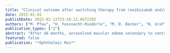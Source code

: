 ```yaml
---
title: "Clinical outcome after switching therapy from ranibizumab and/or bevacizumab to aflibercept in central retinal vein occlusion"
date: 2015-01-01
publishDate: 2022-02-12T23:10:12.867229Z
authors: ["M. Pfau", "H. Fassnacht-Riederle", "M. D. Becker", "N. Graf", "S. Michels"]
publication_types: ["2"]
abstract: "After 48 months, unresolved macular edema secondary to central retinal vein occlusion (CRVO) is present in more than half of the patients treated with ranibizumab/bevacizumab. Switching therapy to aflibercept, a more recent vascular endothelial growth factor-A (VEGF-A) inhibitor, as well as VEGF-B and placental growth factor inhibitor, might improve the clinical outcome in patients with CRVO who respond insufficiently to ranibizumab/bevacizumab. The presented study is a retrospective analysis of CRVO patients (n = 13) responding insufficiently to ranibizumab and/or bevacizumab (requiring treatment every 6 weeks or more frequently). Treatment in these patients was switched to aflibercept, which was administered based on a 'treat and extend' regime. The injection interval, relapse-free interval, central retinal thickness, central retinal volume, visual acuity, and intraocular pressure (IOP) were evaluated prior to switching to aflibercept and at month 6 and year 1 after switching therapy. From baseline to year 1 after switching therapy to aflibercept, the mean injection interval (primary end point) increased by 0.51 months (p = 0.023) and the relapse-free interval by 3.02 weeks (p = 0.003). The mean central retinal thickness decreased by 195.84 µm and the mean central retinal volume (6 mm diameter) by -1.81 mm3 (p = 0.007). Correspondingly, the mean ETDRS score increased from 66.15 at baseline to 76.54 letters at year 1 after switching therapy to aflibercept (+10.38 letters, p = 0.021). The IOP was not statistically significantly affected (-1.2 mm Hg, p = 0.196). Switching therapy from intravitreal ranibizumab/bevacizumab to aflibercept in insufficiently responding macular edema secondary to CRVO elongates the injection interval and the relapse-free interval and provides an improved anatomical as well as functional outcome."
featured: false
publication: "*Ophthalmic Res*"
---
```


